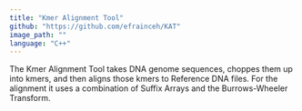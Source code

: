 ```yaml
---
title: "Kmer Alignment Tool"
github: "https://github.com/efrainceh/KAT"
image_path: ""
language: "C++"
---
```


The Kmer Alignment Tool takes DNA genome sequences, choppes them up into kmers, and then aligns those kmers to Reference DNA files. For the alignment it uses a combination of Suffix Arrays and the Burrows-Wheeler Transform.
